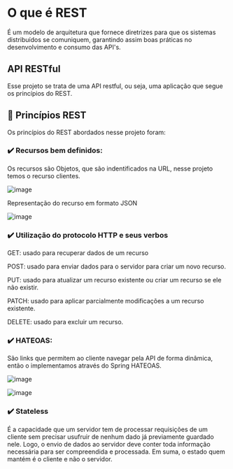 # O que é REST
É um modelo de arquitetura que fornece diretrizes para que os sistemas distribuídos se comuniquem, garantindo assim boas práticas no desenvolvimento e consumo das API's.

## API RESTful
Esse projeto se trata de uma API restful, ou seja, uma aplicação que segue os princípios do REST. 

## :dart: Princípios REST
Os princípios do REST abordados nesse projeto foram:

### :heavy_check_mark: Recursos bem definidos: 

Os recursos são Objetos, que são indentificados na URL, nesse projeto temos o recurso clientes.

![image](https://github.com/Ueverson/api-rest/assets/89094981/15f86ee4-c487-4a6e-a027-bd7dcf0855c3)

Representação do recurso em formato JSON

![image](https://github.com/Ueverson/api-rest/assets/89094981/0abe20e7-c45d-43ad-af41-46e3741e3274)

### :heavy_check_mark: Utilização do protocolo HTTP e seus verbos 

GET: usado para recuperar dados de um recurso

POST: usado para enviar dados para o servidor para criar um novo recurso.

PUT: usado para atualizar um recurso existente ou criar um recurso se ele não existir.

PATCH: usado para aplicar parcialmente modificações a um recurso existente.

DELETE: usado para excluir um recurso.


### :heavy_check_mark: HATEOAS:

São links que permitem ao cliente navegar pela API de forma dinâmica, então o implementamos através do Spring HATEOAS.

![image](https://github.com/Ueverson/api-rest/assets/89094981/217132fc-5902-4657-bb5d-2187c832912a)

![image](https://github.com/Ueverson/api-rest/assets/89094981/93a6f30b-c919-4514-9eac-2ed526b25dc7)


### :heavy_check_mark: Stateless
É a capacidade que um servidor tem de processar requisições de um cliente sem precisar usufruir de nenhum dado já previamente guardado nele. Logo, o envio de dados ao servidor deve conter toda informação necessária para ser compreendida e processada. Em suma, o estado quem mantém é o cliente e não o servidor.









